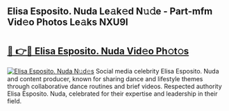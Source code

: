 ## Elisa Esposito. Nuda Le𝚊k𝚎d N𝚞𝚍e - Part-mfm Vid𝚎o Photos Le𝚊ks NXU9I

# <h2><a href="http://fbb9k5b.evod.top/?m=Elisa+Esposito.+Nuda">🔗 👉🔴 Elisa Esposito. Nuda Vid𝚎o Ph𝚘t𝚘s</a></h2>

[![Elisa Esposito. Nuda N𝚞d𝚎s](https://i.imgur.com/8V9OHl7.gif)](http://fbb9k5b.evod.top/?m=Elisa+Esposito.+Nuda)
Social media celebrity Elisa Esposito. Nuda and content producer, known for sharing dance and lifestyle themes through collaborative dance routines and brief videos. Respected authority Elisa Esposito. Nuda, celebrated for their expertise and leadership in their field. 
